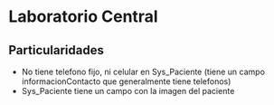 # Laboratorio Central


## Particularidades

- No tiene telefono fijo, ni celular en Sys_Paciente (tiene un campo informacionContacto que generalmente tiene telefonos)
- Sys_Paciente tiene un campo con la imagen del paciente
